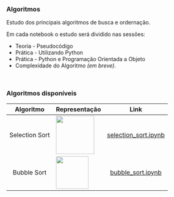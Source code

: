### Algoritmos
Estudo dos principais algoritmos de busca e ordernação.

Em cada notebook o estudo será dividido nas sessões:


*   Teoria - Pseudocódigo
*   Prática - Utilizando Python
*   Prática - Python e Programação Orientada a Objeto
*   Complexidade do Algoritmo *(em breve)*.

<br>

### Algoritmos disponíveis


| Algoritmo   | Representação |    Link     |
|  :----:     |   :----:      |  :----:     |
| Selection Sort | <img align=left height="100" src="https://upload.wikimedia.org/wikipedia/commons/b/b0/Selection_sort_animation.gif"/> | <a href="https://github.com/gabrielebonfim/algoritmos/blob/main/selection_sort.ipynb"> selection_sort.ipynb</a> |
| Bubble Sort | <img align=left height="85" src="https://upload.wikimedia.org/wikipedia/commons/3/37/Bubble_sort_animation.gif"/> | <a href="https://github.com/gabrielebonfim/algoritmos/blob/main/bubble_sort.ipynb"> bubble_sort.ipynb</a> |
